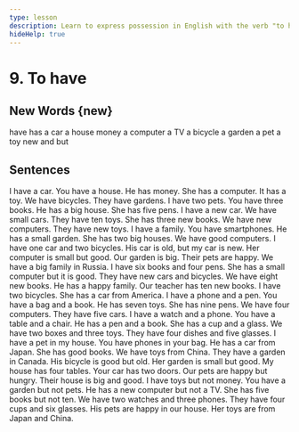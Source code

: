 ```yaml
---
type: lesson
description: Learn to express possession in English with the verb "to have" and build sentences about objects you own. Master this essential verb for everyday communication.
hideHelp: true
---
```


# 9. To have

## New Words {new}

have
has
a car
a house
money
a computer
a TV
a bicycle
a garden
a pet
a toy
new
and
but

## Sentences

I have a car.
You have a house.
He has money.
She has a computer.
It has a toy.
We have bicycles.
They have gardens.
I have two pets.
You have three books.
He has a big house.
She has five pens.
I have a new car.
We have small cars.
They have ten toys.
She has three new books.
We have new computers.
They have new toys.
I have a family.
You have smartphones.
He has a small garden.
She has two big houses.
We have good computers.
I have one car and two bicycles.
His car is old, but my car is new.
Her computer is small but good.
Our garden is big.
Their pets are happy.
We have a big family in Russia.
I have six books and four pens.
She has a small computer but it is good.
They have new cars and bicycles.
We have eight new books.
He has a happy family.
Our teacher has ten new books.
I have two bicycles.
She has a car from America.
I have a phone and a pen.
You have a bag and a book.
He has seven toys.
She has nine pens.
We have four computers.
They have five cars.
I have a watch and a phone.
You have a table and a chair.
He has a pen and a book.
She has a cup and a glass.
We have two boxes and three toys.
They have four dishes and five glasses.
I have a pet in my house.
You have phones in your bag.
He has a car from Japan.
She has good books.
We have toys from China.
They have a garden in Canada.
His bicycle is good but old.
Her garden is small but good.
My house has four tables.
Your car has two doors.
Our pets are happy but hungry.
Their house is big and good.
I have toys but not money.
You have a garden but not pets.
He has a new computer but not a TV.
She has five books but not ten.
We have two watches and three phones.
They have four cups and six glasses.
His pets are happy in our house.
Her toys are from Japan and China.
